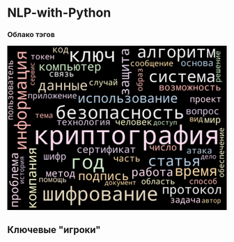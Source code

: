 # NLP-with-Python
### Облако тэгов
![Ключевые термины](https://raw.githubusercontent.com/odrimma/NLP-with-Python/main/TermCloud.png)
## Ключевые "игроки"
